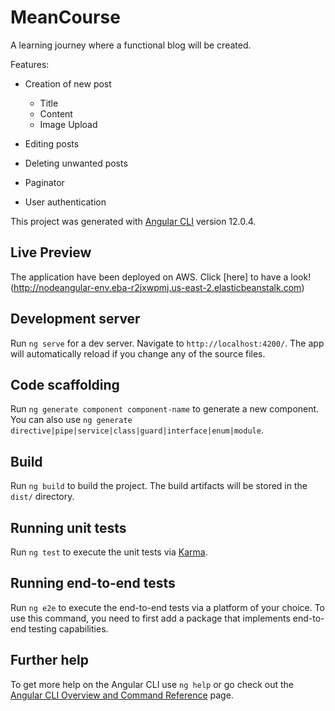 # MeanCourse

A learning journey where a functional blog will be created.

Features:
- Creation of new post
  - Title
  - Content
  - Image Upload
  
- Editing posts
- Deleting unwanted posts
- Paginator
- User authentication

This project was generated with [Angular CLI](https://github.com/angular/angular-cli) version 12.0.4.

## Live Preview

The application have been deployed on AWS. Click [here] to have a look!
(http://nodeangular-env.eba-r2jxwpmj.us-east-2.elasticbeanstalk.com)

## Development server

Run `ng serve` for a dev server. Navigate to `http://localhost:4200/`. The app will automatically reload if you change any of the source files.

## Code scaffolding

Run `ng generate component component-name` to generate a new component. You can also use `ng generate directive|pipe|service|class|guard|interface|enum|module`.

## Build

Run `ng build` to build the project. The build artifacts will be stored in the `dist/` directory.

## Running unit tests

Run `ng test` to execute the unit tests via [Karma](https://karma-runner.github.io).

## Running end-to-end tests

Run `ng e2e` to execute the end-to-end tests via a platform of your choice. To use this command, you need to first add a package that implements end-to-end testing capabilities.

## Further help

To get more help on the Angular CLI use `ng help` or go check out the [Angular CLI Overview and Command Reference](https://angular.io/cli) page.
